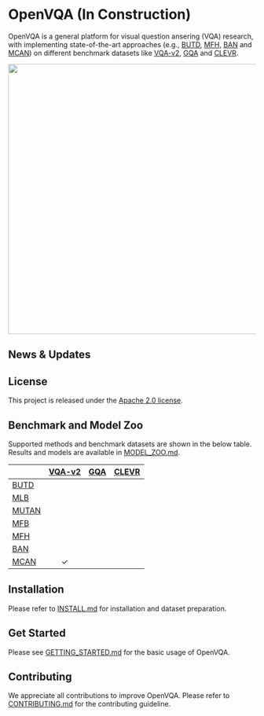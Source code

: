 # OpenVQA (In Construction)
OpenVQA is a general platform for visual question ansering (VQA) research, with implementing state-of-the-art approaches (e.g., [BUTD](https://arxiv.org/abs/1707.07998), [MFH](https://arxiv.org/abs/1708.03619), [BAN](https://arxiv.org/abs/1805.07932) and [MCAN](https://arxiv.org/abs/1906.10770)) on different benchmark datasets like [VQA-v2](https://visualqa.org/), [GQA](https://cs.stanford.edu/people/dorarad/gqa/index.html) and [CLEVR](https://cs.stanford.edu/people/jcjohns/clevr/). 



<p align="center">
	<img src="misc/openvqa_overall.png" width="550">
</p>

## News & Updates

## License

This project is released under the [Apache 2.0 license](LICENSE).

## Benchmark and Model Zoo

Supported methods and benchmark datasets are shown in the below table.
Results and models are available in [MODEL_ZOO.md](MODEL_ZOO.md).

|                    | [VQA-v2](https://visualqa.org/)   | [GQA](https://cs.stanford.edu/people/dorarad/gqa/index.html)  | [CLEVR](https://cs.stanford.edu/people/jcjohns/clevr/)  |
|--------------------|:--------:|:--------:|:--------:|
| [BUTD](https://arxiv.org/abs/1707.07998)      |         |         |         |
| [MLB](https://arxiv.org/abs/1610.04325)      |         |         |         |
| [MUTAN](https://arxiv.org/abs/1705.06676)      |         |         |         |
| [MFB](https://arxiv.org/abs/1708.01471v1)       |         |         |         | 
| [MFH](https://arxiv.org/abs/1708.03619)       |         |         |         | 
| [BAN](https://arxiv.org/abs/1805.07932)       |         |        |          | 
| [MCAN](https://arxiv.org/abs/1906.10770)      | ✓        |         |         | 


## Installation

Please refer to [INSTALL.md](INSTALL.md) for installation and dataset preparation.

## Get Started

Please see [GETTING_STARTED.md](GETTING_STARTED.md) for the basic usage of OpenVQA.

## Contributing

We appreciate all contributions to improve OpenVQA. Please refer to [CONTRIBUTING.md](CONTRIBUTING.md) for the contributing guideline.

